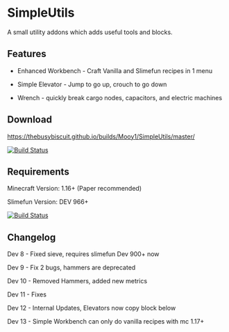 # SimpleUtils
A small utility addons which adds useful tools and blocks.

## Features

- Enhanced Workbench - Craft Vanilla and Slimefun recipes in 1 menu

- Simple Elevator - Jump to go up, crouch to go down

- Wrench - quickly break cargo nodes, capacitors, and electric machines

## Download
https://thebusybiscuit.github.io/builds/Mooy1/SimpleUtils/master/

[![Build Status](https://thebusybiscuit.github.io/builds/Mooy1/SimpleUtils/master/badge.svg)](https://thebusybiscuit.github.io/builds/Mooy1/GridExpansion/master)

## Requirements
Minecraft Version: 1.16+ (Paper recommended)

Slimefun Version: DEV 966+

[![Build Status](https://thebusybiscuit.github.io/builds/TheBusyBiscuit/Slimefun4/master/badge.svg)](https://thebusybiscuit.github.io/builds/TheBusyBiscuit/Slimefun4/master/)

## Changelog

Dev 8 - Fixed sieve, requires slimefun Dev 900+ now

Dev 9 - Fix 2 bugs, hammers are deprecated

Dev 10 - Removed Hammers, added new metrics

Dev 11 - Fixes

Dev 12 - Internal Updates, Elevators now copy block below

Dev 13 - Simple Workbench can only do vanilla recipes with mc 1.17+
